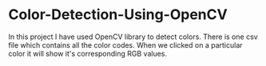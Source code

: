 # Color-Detection-Using-OpenCV
In this project I have used OpenCV library to detect colors. There is one csv file which contains all the color codes. When we clicked on a particular color it will show it's corresponding RGB values.
